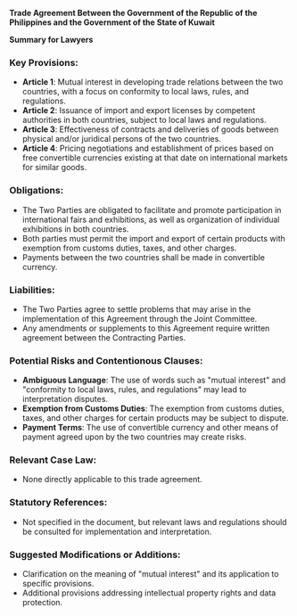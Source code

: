 **Trade Agreement Between the Government of the Republic of the Philippines and the Government of the State of Kuwait**

**Summary for Lawyers**

### Key Provisions:

*   **Article 1**: Mutual interest in developing trade relations between the two countries, with a focus on conformity to local laws, rules, and regulations.
*   **Article 2**: Issuance of import and export licenses by competent authorities in both countries, subject to local laws and regulations.
*   **Article 3**: Effectiveness of contracts and deliveries of goods between physical and/or juridical persons of the two countries.
*   **Article 4**: Pricing negotiations and establishment of prices based on free convertible currencies existing at that date on international markets for similar goods.

### Obligations:

*   The Two Parties are obligated to facilitate and promote participation in international fairs and exhibitions, as well as organization of individual exhibitions in both countries.
*   Both parties must permit the import and export of certain products with exemption from customs duties, taxes, and other charges.
*   Payments between the two countries shall be made in convertible currency.

### Liabilities:

*   The Two Parties agree to settle problems that may arise in the implementation of this Agreement through the Joint Committee.
*   Any amendments or supplements to this Agreement require written agreement between the Contracting Parties.

### Potential Risks and Contentionous Clauses:

*   **Ambiguous Language**: The use of words such as "mutual interest" and "conformity to local laws, rules, and regulations" may lead to interpretation disputes.
*   **Exemption from Customs Duties**: The exemption from customs duties, taxes, and other charges for certain products may be subject to dispute.
*   **Payment Terms**: The use of convertible currency and other means of payment agreed upon by the two countries may create risks.

### Relevant Case Law:

*   None directly applicable to this trade agreement.

### Statutory References:

*   Not specified in the document, but relevant laws and regulations should be consulted for implementation and interpretation.

### Suggested Modifications or Additions:

*   Clarification on the meaning of "mutual interest" and its application to specific provisions.
*   Additional provisions addressing intellectual property rights and data protection.